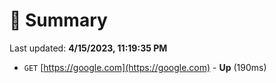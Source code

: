 # 📖 Summary
Last updated: **4/15/2023, 11:19:35 PM**

- `GET` [https://google.com](https://google.com) - **Up** (190ms)
